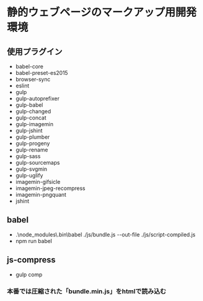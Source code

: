# 静的ウェブページのマークアップ用開発環境

## 使用プラグイン
- babel-core
- babel-preset-es2015
- browser-sync
- eslint
- gulp
- gulp-autoprefixer
- gulp-babel
- gulp-changed
- gulp-concat
- gulp-imagemin
- gulp-jshint
- gulp-plumber
- gulp-progeny
- gulp-rename
- gulp-sass
- gulp-sourcemaps
- gulp-svgmin
- gulp-uglify
- imagemin-gifsicle
- imagemin-jpeg-recompress
- imagemin-pngquant
- jshint

## babel
- .\\node_modules\\.bin\\babel ./js/bundle.js --out-file ./js/script-compiled.js
- npm run babel

## js-compress
- gulp comp

### 本番では圧縮された「bundle.min.js」をhtmlで読み込む
